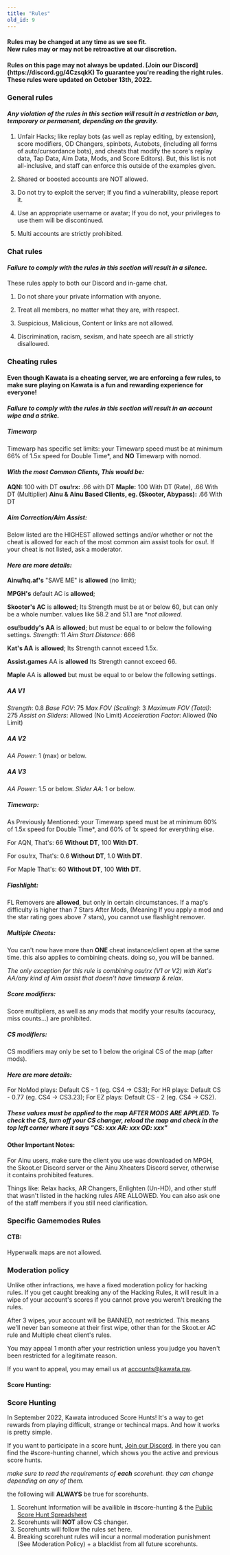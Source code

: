 ```yaml
---
title: "Rules"
old_id: 9
---
```

<h4 class="centered">Rules may be changed at any time as we see fit.<br>New rules may or may not be retroactive at our discretion.</h4>
<h4 class="centered">Rules on this page may not always be updated. [Join our Discord](https://discord.gg/4CzsqkK) To guarantee you're reading the right rules. These rules were updated on October 13th, 2022.</h4>

<h3><i class="game icon"></i>General rules</h3>

#### _Any violation of the rules in this section will result in a **restriction or ban, temporary or permanent**, depending on the gravity._

1.  Unfair Hacks; like replay bots (as well as replay editing, by extension), score modifiers, OD Changers, spinbots, Autobots, (including all forms of auto/cursordance bots), and cheats that modify the score's replay data, Tap Data, Aim Data, Mods, and Score Editors). But, this list is not all-inclusive, and staff can enforce this outside of the examples given.
    
2.  Shared or boosted accounts are NOT allowed.
    
3.  Do not try to exploit the server; If you find a vulnerability, please report it.
    
4.  Use an appropriate username or avatar; If you do not, your privileges to use them will be discontinued.
    
5.  Multi accounts are strictly prohibited.

<h3><i class="comment icon"></i> Chat rules</h3>

#### _Failure to comply with the rules in this section will result in a **silence**._

These rules apply to both our Discord and in-game chat.

1.  Do not share your private information with anyone.
    
2.  Treat all members, no matter what they are, with respect.
    
3.  Suspicious, Malicious, Content or links are not allowed.
    
4.  Discrimination, racism, sexism, and hate speech are all strictly disallowed.

<h3><i class="warning icon"></i> Cheating rules</h3>

#### Even though Kawata is a cheating server, we are enforcing a few rules, to make sure playing on Kawata is a fun and rewarding experience for everyone!
#### _Failure to comply with the rules in this section will result in an **account wipe and a strike**._

##### Timewarp
Timewarp has specific set limits: your Timewarp speed must be at minimum 66% of 1.5x speed for Double Time*, and **NO** Timewarp with nomod.
#### _With the most Common Clients, This would be:_

**AQN:** 100 with DT
**osu!rx:** .66 with DT
**Maple:** 100 With DT (Rate), .66 With DT (Multiplier)
**Ainu & Ainu Based Clients, eg. (Skooter, Abypass):** .66 With DT
##### Aim Correction/Aim Assist:
Below listed are the HIGHEST allowed settings and/or whether or not the cheat is allowed for each of the most common aim assist tools for osu!. If your cheat is not listed, ask a moderator.

#### _Here are more details:_

**Ainu/hq.af's** "SAVE ME" is **allowed** (no limit);

**MPGH's** default AC is **allowed**;

**Skooter's AC** is **allowed**; 
Its Strength must be at or below 60, but can only be a whole number.
values like 58.2 and 51.1 are **not allowed.*

**osu!buddy's AA** is **allowed**; but must be equal to or below the following settings.
*Strength*: 11
*Aim Start Distance*: 666

**Kat's AA** is **allowed**;
Its Strength cannot exceed 1.5x.

**Assist.games** AA is **allowed**
Its Strength cannot exceed 66.

**Maple** AA is **allowed** but must be equal to or below the following settings.
##### AA V1
*Strength*: 0.8
*Base FOV*: 75
*Max FOV (Scaling)*: 3
*Maximum FOV (Total)*: 275
*Assist on Sliders*: Allowed (No Limit)
*Acceleration Factor*: Allowed (No Limit)

##### AA V2
*AA Power*: 1 (max) or below.

##### AA V3
*AA Power*: 1.5 or below.
*Slider AA*: 1 or below.

##### Timewarp:
As Previously Mentioned: your Timewarp speed must be at minimum 60% of 1.5x speed for Double Time*, and 60% of 1x speed for everything else.

For AQN, That's:
66 **Without DT**, 100 **With DT**.

For osu!rx, That's:
0.6 **Without DT**, 1.0 **With DT**.

For Maple That's:
60 **Without DT**, 100 **With DT**.


##### Flashlight:
FL Removers are **allowed**, but only in certain circumstances.
If a map's difficulty is higher than 7 Stars After Mods, (Meaning If you apply a mod and the star rating goes above 7 stars), you cannot use flashlight remover.

##### Multiple Cheats:
You can't now have more than **ONE** cheat instance/client open at the same time. this also applies to combining cheats. doing so, you will be banned.

*The only exception for this rule is combining osu!rx (V1 or V2) with Kat's AA/any kind of Aim assist that doesn't have timewarp & relax.*

##### Score modifiers:
Score multipliers, as well as any mods that modify your results (accuracy, miss counts...) are prohibited.

##### CS modifiers:
CS modifiers may only be set to 1 below the original CS of the map (after mods).

#### _Here are more details:_

For NoMod plays: Default CS - 1 (eg. CS4 -> CS3);
For HR plays: Default CS - 0.77 (eg. CS4 -> CS3.23);
For EZ plays: Default CS - 2 (eg. CS4 -> CS2).

##### These values must be applied to the map AFTER MODS ARE APPLIED. To check the CS, turn off your CS changer, reload the map and check in the top left corner where it says "CS: xxx AR: xxx OD: xxx"

#### Other Important Notes:
For Ainu users, make sure the client you use was downloaded on MPGH, the Skoot.er Discord server or the Ainu Xheaters Discord server, otherwise it contains prohibited features.

Things like: Relax hacks, AR Changers, Enlighten (Un-HD), and other stuff that wasn't listed in the hacking rules ARE ALLOWED. You can also ask one of the staff members if you still need clarification.

<h3><i class="warning icon"></i> Specific Gamemodes Rules</h3>

#### CTB:
Hyperwalk maps are not allowed.

<h3><i class="shield icon"></i> Moderation policy</h3>

Unlike other infractions, we have a fixed moderation policy for hacking rules.
If you get caught breaking any of the Hacking Rules, it will result in a wipe of your account's scores if you cannot prove you weren't breaking the rules.

After 3 wipes, your account will be BANNED, not restricted.
This means we'll never ban someone at their first wipe, other than for the Skoot.er AC rule and Multiple cheat client's rules.

You may appeal 1 month after your restriction unless you judge you haven't been restricted for a legitimate reason.

If you want to appeal, you may email us at [accounts@kawata.pw](mailto:accounts@kawata.pw).


#### Score Hunting:

<h3><i class="game icon"></i>Score Hunting</h3>

In September 2022, Kawata introduced Score Hunts!
It's a way to get rewards from playing difficult, strange or techincal maps.
And how it works is pretty simple.

If you want to participate in a score hunt, [Join our Discord](https://discord.gg/4CzsqkK). in there you can find the #score-hunting channel, which shows you the active and previous score hunts.

*make sure to read the requirements of __each__ scorehunt. they can change depending on any of them.*

the following will **ALWAYS** be true for scorehunts.
 1. Scorehunt Information will be availible in #score-hunting & the [Public Score Hunt Spreadsheet](https://docs.google.com/spreadsheets/d/1iabjrE_O52rNifvUi8s1tBqzThGqa699pmwZdGZTCN8/edit?usp=sharing)
 2. Scorehunts will **NOT** allow CS changer.
 3. Scorehunts will follow the rules set here.
 4. Breaking scorehunt rules will incur a normal moderation punishment (See Moderation Policy) + a blacklist from all future scorehunts. 
